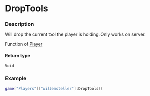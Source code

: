 # DropTools

### Description

Will drop the current tool the player is holding. Only works on server.

Function of [Player](/classes/Player/)

#### Return type

`Void`

### Example

```lua
game["Players"]["willemsteller"]:DropTools()
```
